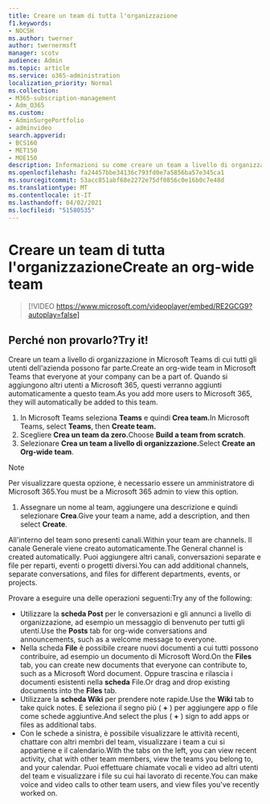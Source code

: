 ```yaml
---
title: Creare un team di tutta l'organizzazione
f1.keywords:
- NOCSH
ms.author: twerner
author: twernermsft
manager: scotv
audience: Admin
ms.topic: article
ms.service: o365-administration
localization_priority: Normal
ms.collection:
- M365-subscription-management
- Adm_O365
ms.custom:
- AdminSurgePortfolio
- adminvideo
search.appverid:
- BCS160
- MET150
- MOE150
description: Informazioni su come creare un team a livello di organizzazione in Microsoft Teams.
ms.openlocfilehash: fa24457bbe34136c793fd0e7a5856ba57e345ca1
ms.sourcegitcommit: 53acc851abf68e2272e75df0856c0e16b0c7e48d
ms.translationtype: MT
ms.contentlocale: it-IT
ms.lasthandoff: 04/02/2021
ms.locfileid: "51580535"
---
```

# <a name="create-an-org-wide-team"></a><span data-ttu-id="1cfdd-103">Creare un team di tutta l'organizzazione</span><span class="sxs-lookup"><span data-stu-id="1cfdd-103">Create an org-wide team</span></span>

> [!VIDEO https://www.microsoft.com/videoplayer/embed/RE2GCG9?autoplay=false]

## <a name="try-it"></a><span data-ttu-id="1cfdd-104">Perché non provarlo?</span><span class="sxs-lookup"><span data-stu-id="1cfdd-104">Try it!</span></span>

<span data-ttu-id="1cfdd-105">Creare un team a livello di organizzazione in Microsoft Teams di cui tutti gli utenti dell'azienda possono far parte.</span><span class="sxs-lookup"><span data-stu-id="1cfdd-105">Create an org-wide team in Microsoft Teams that everyone at your company can be a part of.</span></span> <span data-ttu-id="1cfdd-106">Quando si aggiungono altri utenti a Microsoft 365, questi verranno aggiunti automaticamente a questo team.</span><span class="sxs-lookup"><span data-stu-id="1cfdd-106">As you add more users to Microsoft 365, they will automatically be added to this team.</span></span>

1. <span data-ttu-id="1cfdd-107">In Microsoft Teams seleziona  **Teams** e quindi **Crea team.**</span><span class="sxs-lookup"><span data-stu-id="1cfdd-107">In Microsoft Teams, select  **Teams**, then **Create team.**</span></span>
2. <span data-ttu-id="1cfdd-108">Scegliere **Crea un team da zero.**</span><span class="sxs-lookup"><span data-stu-id="1cfdd-108">Choose  **Build a team from scratch**.</span></span>
3. <span data-ttu-id="1cfdd-109">Selezionare **Crea un team a livello di organizzazione.**</span><span class="sxs-lookup"><span data-stu-id="1cfdd-109">Select  **Create an Org-wide team**.</span></span>

> [!NOTE]
> <span data-ttu-id="1cfdd-110">Per visualizzare questa opzione, è necessario essere un amministratore di Microsoft 365.</span><span class="sxs-lookup"><span data-stu-id="1cfdd-110">You must be a Microsoft 365 admin to view this option.</span></span>

1. <span data-ttu-id="1cfdd-111">Assegnare un nome al team, aggiungere una descrizione e quindi selezionare  **Crea**.</span><span class="sxs-lookup"><span data-stu-id="1cfdd-111">Give your team a name, add a description, and then select  **Create**.</span></span>

<span data-ttu-id="1cfdd-112">All'interno del team sono presenti canali.</span><span class="sxs-lookup"><span data-stu-id="1cfdd-112">Within your team are channels.</span></span> <span data-ttu-id="1cfdd-113">Il canale Generale viene creato automaticamente.</span><span class="sxs-lookup"><span data-stu-id="1cfdd-113">The General channel is created automatically.</span></span> <span data-ttu-id="1cfdd-114">Puoi aggiungere altri canali, conversazioni separate e file per reparti, eventi o progetti diversi.</span><span class="sxs-lookup"><span data-stu-id="1cfdd-114">You can add additional channels, separate conversations, and files for different departments, events, or projects.</span></span>

<span data-ttu-id="1cfdd-115">Provare a eseguire una delle operazioni seguenti:</span><span class="sxs-lookup"><span data-stu-id="1cfdd-115">Try any of the following:</span></span>

- <span data-ttu-id="1cfdd-116">Utilizzare la  **scheda Post** per le conversazioni e gli annunci a livello di organizzazione, ad esempio un messaggio di benvenuto per tutti gli utenti.</span><span class="sxs-lookup"><span data-stu-id="1cfdd-116">Use the  **Posts** tab for org-wide conversations and announcements, such as a welcome message to everyone.</span></span>
- <span data-ttu-id="1cfdd-117">Nella scheda  **File** è possibile creare nuovi documenti a cui tutti possono contribuire, ad esempio un documento di Microsoft Word.</span><span class="sxs-lookup"><span data-stu-id="1cfdd-117">On the  **Files** tab, you can create new documents that everyone can contribute to, such as a Microsoft Word document.</span></span> <span data-ttu-id="1cfdd-118">Oppure trascina e rilascia i documenti esistenti nella  **scheda** File.</span><span class="sxs-lookup"><span data-stu-id="1cfdd-118">Or drag and drop existing documents into the  **Files** tab.</span></span>
- <span data-ttu-id="1cfdd-119">Utilizzare la  **scheda Wiki** per prendere note rapide.</span><span class="sxs-lookup"><span data-stu-id="1cfdd-119">Use the  **Wiki** tab to take quick notes.</span></span> <span data-ttu-id="1cfdd-120">E seleziona il segno più ( **+** ) per aggiungere app o file come schede aggiuntive.</span><span class="sxs-lookup"><span data-stu-id="1cfdd-120">And select the plus ( **+** ) sign to add apps or files as additional tabs.</span></span>
- <span data-ttu-id="1cfdd-121">Con le schede a sinistra, è possibile visualizzare le attività recenti, chattare con altri membri del team, visualizzare i team a cui si appartiene e il calendario.</span><span class="sxs-lookup"><span data-stu-id="1cfdd-121">With the tabs on the left, you can view recent activity, chat with other team members, view the teams you belong to, and your calendar.</span></span> <span data-ttu-id="1cfdd-122">Puoi effettuare chiamate vocali e video ad altri utenti del team e visualizzare i file su cui hai lavorato di recente.</span><span class="sxs-lookup"><span data-stu-id="1cfdd-122">You can make voice and video calls to other team users, and view files you've recently worked on.</span></span>